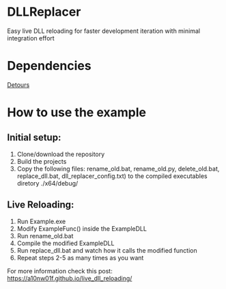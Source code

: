 # DLLReplacer

Easy live DLL reloading for faster development iteration with minimal integration effort


# Dependencies
[Detours](https://github.com/microsoft/Detours)


# How to use the example

## Initial setup:
1. Clone/download the repository
2. Build the projects
3. Copy the following files: 
    rename_old.bat, rename_old.py, delete_old.bat, replace_dll.bat, dll_replacer_config.txt) 
  to the compiled executables diretory 
    ./x64/debug/

## Live Reloading:
1. Run Example.exe
2. Modify ExampleFunc() inside the ExampleDLL
3. Run rename_old.bat
4. Compile the modified ExampleDLL
5. Run replace_dll.bat and watch how it calls the modified function
6. Repeat steps 2-5 as many times as you want


For more information check this post:
https://a10nw01f.github.io/live_dll_reloading/
